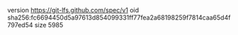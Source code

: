 version https://git-lfs.github.com/spec/v1
oid sha256:fc6694450d5a97613d854099331ff77fea2a68198259f7814caa65d4f797ed54
size 5985
